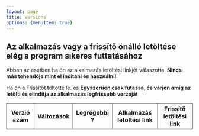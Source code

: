 ```yaml
---
layout: page
title: Versions
options: {menuItem: true}
---
```


<div>
    <h2>Az alkalmazás vagy a frissítő önálló letöltése elég a program sikeres futtatásához</h2>
    <p>Abban az esetben ha ön az alkalmazás letöltési linkjét válaszotta.
        <b>
            Nincs más tehendője mint el indítani és használni!
        </b>
    </p>
    <p>Ha ön a Frissítőt töltötte le.
        és <b>
            Egyszerűen csak futassa, és várjon amíg az letölti és elindítja az alkalmazás legfrissebb verzóját
        </b>
    </p>
</div>
<table border id="table">
    <tr>
        <th>Verzió szám</th>
        <th>Változások</th>
        <th>Legrégebbi ?</th>
        <th>Alkalmazás letöltési link</th>
        <th>Frissítő letöltési link</th>
    </tr>
</table>

<script type="text/javascript">
    class Version {
        latest
        version
        updatePatchUrl
        updaterUrl
        changeLog
    }

    class Versions {
        versions
    }

    function GetMechanic() {
        let response = fetch("https://gist.githubusercontent.com/zozobalogh0817/3b2ef4e635f0e3b7a9a3ffe3c0a5d051/raw")
        response
            .then(value => value.json())
            .then((json) => {
                let table = document.getElementById("table");
                json.versions.forEach(async (value) => {
                    let rowElement = document.createElement("tr")
                    let versionNumberCellElement = document.createElement("td")
                    versionNumberCellElement.innerText = value.version
                    let latestCellElement = document.createElement("td")
                    latestCellElement.innerText = value.latest
                    let changeLogCellElement = document.createElement("td")
                    changeLogCellElement.innerHTML = value.changeLog.join("<br>")
                    let downloadLinkElement = document.createElement("td")
                    let updaterLinkElement = document.createElement("td")
                    let mergerDownloadUrl = value.updatePatchUrl.slice(0, 19)
                        + "/get"
                        + value.updatePatchUrl.slice(19)
                    let updaterDownloadUrl = value.updaterUrl.slice(0, 19)
                        + "/get"
                        + value.updatePatchUrl.slice(19)
                    downloadLinkElement.innerHTML = `<a href=${mergerDownloadUrl} download="Merger.exe"><button> Download Merger</button></a>`
                    updaterLinkElement.innerHTML = `<a href=${updaterDownloadUrl} download="Updater.exe"><button> Download Updater</button></a>`

                    rowElement.append(versionNumberCellElement)
                    rowElement.append(changeLogCellElement)
                    rowElement.append(latestCellElement)
                    rowElement.append(downloadLinkElement)
                    rowElement.append(updaterLinkElement)
                    table.append(rowElement)
                })
            })
    }

    GetMechanic()
</script>
